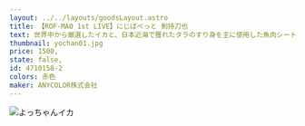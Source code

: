 ```yaml
---
layout: ../../layouts/goodsLayout.astro
title: 【ROF-MAO 1st LIVE】にじぱぺっと 剣持刀也
text: 世界中から厳選したイカと、日本近海で獲れたタラのすり身を主に使用した魚肉シートを食べやすい一口サイズにカットし、秘伝の調味でさっぱりとした酢味に仕上げました。
thumbnail: yochan01.jpg
price: 1500,
state: false,
id: 4710158-2
colors: 赤色
maker: ANYCOLOR株式会社
---
```


![よっちゃんイカ](/images/yochan01.jpg)

